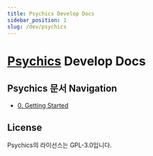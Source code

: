 ```yaml
---
title: Psychics Develop Docs
sidebar_position: 1
slug: /dev/psychics
---
```


# [Psychics](https://github.com/monun/psychics/) Develop Docs

## Psychics 문서 Navigation

- [0. Getting Started](0-getting-started.md)

## License
Psychics의 라이선스는 GPL-3.0입니다.